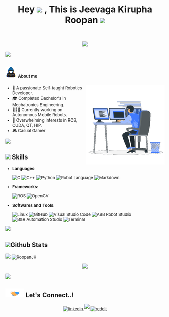 
<h1 align="center"><b>Hey </b><img src="https://media.giphy.com/media/hvRJCLFzcasrR4ia7z/giphy.gif" width="30"  <b> , This is Jeevaga Kirupha Roopan</b> <img src="https://media.tenor.com/s6PDSbCfGpIAAAAj/stoplight-stoplightio.gif" width="80"></h1>
<br>


<p align="center">
  <a href="https://github.com/DenverCoder1/readme-typing-svg"><img src="https://readme-typing-svg.herokuapp.com?font=Time+New+Roman&color=cyan&size=25&center=true&vCenter=true&width=600&height=100&lines=Happiest+Human/Machine+Alive..&hearts;++;Self-taught+Robotics+Developer,;Mechatronics+Engineer,;Gamer/Technology+Enthusiast,;Active+Learner/Researcher,;Love+to+learn+new+stuff..<3"></a>
</p>

<img src="https://user-images.githubusercontent.com/73097560/115834477-dbab4500-a447-11eb-908a-139a6edaec5c.gif">

## <picture><img src = "https://github.com/0xAbdulKhalid/0xAbdulKhalid/raw/main/assets/mdImages/about_me.gif" width = 35px></picture> <font size = "2"> **About me**


<picture> <img align="right" src="https://github.com/0xAbdulKhalid/0xAbdulKhalid/raw/main/assets/mdImages/Right_Side.gif" width = 250px></picture>


- 🦾 A passionate Self-taught Robotics Developer.
- 🎓 Completed Bachelor's in Mechatronics Engineering.
- 👨🏻‍💻 Currently working on Autonomous Mobile Robots.
- 📝 Overwhelming interests in ROS, CUDA, QT, HIP.
- 🎮 Casual Gamer
<!-- - Personal website [link](https://www.0xabdulkhalid.ml) 
- [my resume](https://read.cv/0xabdulkhalid) -->

<img src="https://user-images.githubusercontent.com/73097560/115834477-dbab4500-a447-11eb-908a-139a6edaec5c.gif">

## <img src="https://media2.giphy.com/media/QssGEmpkyEOhBCb7e1/giphy.gif?cid=ecf05e47a0n3gi1bfqntqmob8g9aid1oyj2wr3ds3mg700bl&rid=giphy.gif" width ="25"><b> Skills</b>
  
 <p align="center">

- **Languages**:
    
    ![C](https://img.shields.io/badge/C%20-%232370ED.svg?style=for-the-badge&logo=c&logoColor=white)
    ![C++](https://img.shields.io/badge/C++%20-%2300599C.svg?style=for-the-badge&logo=c%2B%2B&logoColor=white)
    ![Python](https://img.shields.io/badge/Python%20-%2314354C.svg?style=for-the-badge&logo=python&logoColor=white)
   ![Robot Language](https://img.shields.io/badge/Robot%20Language-013220?logo=robot-framework&logoColor=red&style=for-the-badge)
   ![Markdown](https://img.shields.io/badge/markdown-%23000000.svg?style=for-the-badge&logo=markdown&logoColor=white) 

   
- **Frameworks**:

    ![ROS](https://img.shields.io/badge/-ROS-808080?logo=ros&style=for-the-badge&logoColor=9cf)
   ![OpenCV](https://img.shields.io/badge/opencv-%23white.svg?style=for-the-badge&logo=opencv&logoColor=white)
    
- **Softwares and Tools**:
       
   ![Linux](https://img.shields.io/badge/Linux-77DD77?style=for-the-badge&logo=linux&logoColor=black) 
    ![GitHub](https://img.shields.io/badge/github-%23121011.svg?style=for-the-badge&logo=github&logoColor=white)
    ![Visual Studio Code](https://img.shields.io/badge/Visual%20Studio%20Code-0078d7.svg?style=for-the-badge&logo=visual-studio-code&logoColor=white)
   ![ABB Robot Studio](https://img.shields.io/badge/ABB%20Robot%20Studio-000000?logo=abb%20robotstudio&style=for-the-badge&logoColor=red)
   ![B&R Automation Studio](https://img.shields.io/badge/-B&R%20Automation%20Studio-FF8800?logo=bandr%20automation&style=for-the-badge)
   ![Terminal](https://img.shields.io/badge/Terminal-%23054020?style=for-the-badge&logo=gnu-bash&logoColor=white)
   
 <img src="https://user-images.githubusercontent.com/73097560/115834477-dbab4500-a447-11eb-908a-139a6edaec5c.gif">
   
## <img src="https://media.giphy.com/media/iY8CRBdQXODJSCERIr/giphy.gif" width="35">Github Stats

<p float="left">
  <img src="https://github-readme-stats.vercel.app/api?username=RoopanJK&include_all_commits=true&count_private=true&show_icons=true&line_height=20&title_color=7A7ADB&icon_color=2234AE&text_color=D3D3D3&bg_color=0,000000,130F40&theme=discord_old_blurple" width="500" />
  <img src="https://github-readme-stats.vercel.app/api/top-langs?username=RoopanJK&show_icons=true&locale=en&layout=compact&line_height=20&title_color=7A7ADB&icon_color=2234AE&text_color=D3D3D3&bg_color=0,000000,130F40" width="325"  alt="RoopanJK"/> 
</p>
<p align="center" >
<img src="https://github-readme-streak-stats.herokuapp.com?user=RoopanJK&theme=algolia&hide_border=true"width="550" />
</p>

<img src="https://user-images.githubusercontent.com/73097560/115834477-dbab4500-a447-11eb-908a-139a6edaec5c.gif">

## <img src="https://github.com/0xAbdulKhalid/0xAbdulKhalid/raw/main/assets/mdImages/handshake.gif" width ="60"> <b> Let's Connect..!</b>

<p align ="center" >
  <a href="https://www.linkedin.com/in/jeevaga-kirupha-roopan-s-881565221" target="_blank">
<img src="https://img.shields.io/badge/linkedin-%2300acee.svg?color=405DE6&style=for-the-badge&logo=linkedin&logoColor=white" alt=linkedin style="margin-bottom: 5px;"/>
</a>
  
  <a href="mailto:jeevagakirupharoopan@gmail.com" target="_blank">
<img src="https://img.shields.io/badge/gmail-%23EA4335.svg?style=for-the-badge&logo=gmail&logoColor=white" t=mail style="margin-bottom: 5px;" />
</a>
  
  <a href="https://www.reddit.com/user/JKRoopan" target="_blank">
<img src="https://img.shields.io/badge/Reddit-%23FF4500.svg?style=for-the-badge&logo=Reddit&logoColor=white" alt=reddit style="margin-bottom: 5px;" />
</a>

</p>
  
 
